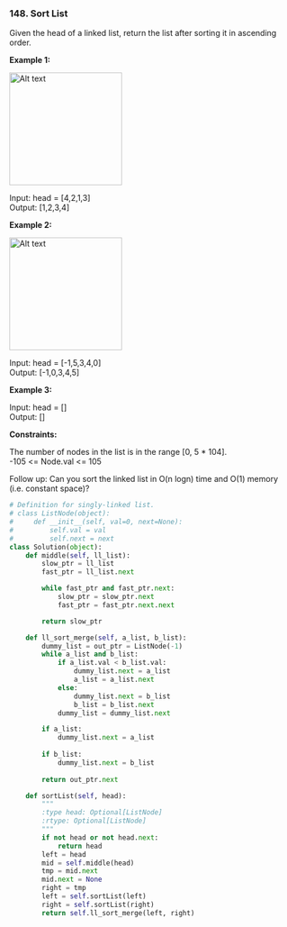 ### 148. Sort List

Given the head of a linked list, return the list after sorting it in ascending order.

**Example 1:**  

<img src="https://assets.leetcode.com/uploads/2020/09/14/sort_list_1.jpg" alt="Alt text" width="200"/>

Input: head = [4,2,1,3]  
Output: [1,2,3,4]

**Example 2:**

<img src="https://assets.leetcode.com/uploads/2020/09/14/sort_list_2.jpg" alt="Alt text" width="200"/>

Input: head = [-1,5,3,4,0]  
Output: [-1,0,3,4,5]

**Example 3:**

Input: head = []  
Output: []  

**Constraints:**

The number of nodes in the list is in the range [0, 5 * 104].  
-105 <= Node.val <= 105  
 

Follow up: Can you sort the linked list in O(n logn) time and O(1) memory (i.e. constant space)?

```python
# Definition for singly-linked list.
# class ListNode(object):
#     def __init__(self, val=0, next=None):
#         self.val = val
#         self.next = next
class Solution(object):
    def middle(self, ll_list):
        slow_ptr = ll_list
        fast_ptr = ll_list.next

        while fast_ptr and fast_ptr.next:
            slow_ptr = slow_ptr.next
            fast_ptr = fast_ptr.next.next

        return slow_ptr

    def ll_sort_merge(self, a_list, b_list):
        dummy_list = out_ptr = ListNode(-1)
        while a_list and b_list:
            if a_list.val < b_list.val:
                dummy_list.next = a_list
                a_list = a_list.next
            else:
                dummy_list.next = b_list
                b_list = b_list.next
            dummy_list = dummy_list.next

        if a_list:
            dummy_list.next = a_list
                
        if b_list:
            dummy_list.next = b_list
            
        return out_ptr.next

    def sortList(self, head):
        """
        :type head: Optional[ListNode]
        :rtype: Optional[ListNode]
        """
        if not head or not head.next:
            return head
        left = head
        mid = self.middle(head)
        tmp = mid.next
        mid.next = None
        right = tmp
        left = self.sortList(left)
        right = self.sortList(right)
        return self.ll_sort_merge(left, right)

```
